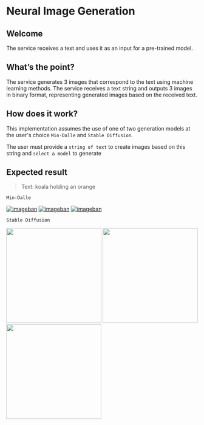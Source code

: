 # Neural Image Generation

## Welcome
The service receives a text and uses it as an input for a pre-trained model.

## What’s the point?
The service generates 3 images that correspond to the text using machine learning methods. The service receives a text string and outputs 3 images in binary format, representing generated images based on the received text. 

## How does it work?

This implementation assumes the use of one of two generation models at the user's choice `Min-Dalle` and `Stable Diffusion`.

The user must provide a `string of text` to create images based on this string and `select a model` to generate

## Expected result

> Text: koala holding an orange

`Min-Dalle`

[![imageban](https://i3.imageban.ru/out/2022/09/05/89621a4e2d4b15d9efcb4bc23284481e.png)](https://imageban.ru) [![imageban](https://i2.imageban.ru/out/2022/09/05/0540e42402c1b2b1ec60a2aa49a585a4.png)](https://imageban.ru) [![imageban](https://i4.imageban.ru/out/2022/09/05/2c56d99b5e99ab7ff9797e95828c91c2.png)](https://imageban.ru)

`Stable Diffusion`

<img src="https://i1.imageban.ru/out/2022/09/05/55af50eaa68e0ea2063878dc40469bc3.png" width="250" />  <img src="https://i6.imageban.ru/out/2022/09/05/47cb78e8caad76dedae14e0b822029c1.png" width="250" /> <img src="https://i1.imageban.ru/out/2022/09/05/0846425d1036846642ddf16b171c14fe.png" width="250" />
